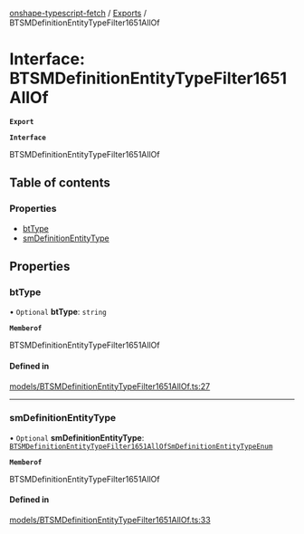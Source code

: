 [onshape-typescript-fetch](../README.md) / [Exports](../modules.md) / BTSMDefinitionEntityTypeFilter1651AllOf

# Interface: BTSMDefinitionEntityTypeFilter1651AllOf

**`Export`**

**`Interface`**

BTSMDefinitionEntityTypeFilter1651AllOf

## Table of contents

### Properties

- [btType](BTSMDefinitionEntityTypeFilter1651AllOf.md#bttype)
- [smDefinitionEntityType](BTSMDefinitionEntityTypeFilter1651AllOf.md#smdefinitionentitytype)

## Properties

### btType

• `Optional` **btType**: `string`

**`Memberof`**

BTSMDefinitionEntityTypeFilter1651AllOf

#### Defined in

[models/BTSMDefinitionEntityTypeFilter1651AllOf.ts:27](https://github.com/toebes/onshape-typescript-fetch/blob/3e11ae1/models/BTSMDefinitionEntityTypeFilter1651AllOf.ts#L27)

___

### smDefinitionEntityType

• `Optional` **smDefinitionEntityType**: [`BTSMDefinitionEntityTypeFilter1651AllOfSmDefinitionEntityTypeEnum`](../modules.md#btsmdefinitionentitytypefilter1651allofsmdefinitionentitytypeenum-1)

**`Memberof`**

BTSMDefinitionEntityTypeFilter1651AllOf

#### Defined in

[models/BTSMDefinitionEntityTypeFilter1651AllOf.ts:33](https://github.com/toebes/onshape-typescript-fetch/blob/3e11ae1/models/BTSMDefinitionEntityTypeFilter1651AllOf.ts#L33)
